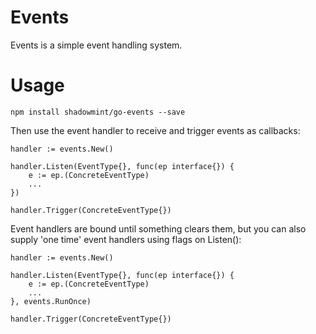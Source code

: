 # Events

Events is a simple event handling system.

# Usage

    npm install shadowmint/go-events --save

Then use the event handler to receive and trigger events as callbacks:

    handler := events.New()

    handler.Listen(EventType{}, func(ep interface{}) {
        e := ep.(ConcreteEventType)
        ...
    })

    handler.Trigger(ConcreteEventType{})

Event handlers are bound until something clears them, but you can also
supply 'one time' event handlers using flags on Listen():

    handler := events.New()

    handler.Listen(EventType{}, func(ep interface{}) {
        e := ep.(ConcreteEventType)
        ...
    }, events.RunOnce)

    handler.Trigger(ConcreteEventType{})
